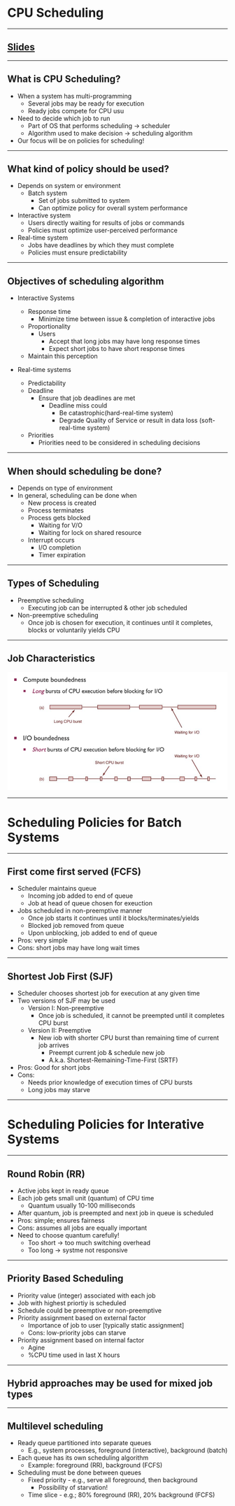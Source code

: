# CPU Scheduling 
---

## [Slides](https://redhawks-my.sharepoint.com/:p:/g/personal/bowermanjess_seattleu_edu/ESSUP8KsOHRGmUuOEAuXrhMBK4IELe1HQEwwsXW2GaYAGQ?e=FFlFcz)
---

## What is CPU Scheduling?
- When a system has multi-programming
  - Several jobs may be ready for execution
  - Ready jobs compete for CPU usu
- Need to decide which job to run
  - Part of OS that performs scheduling -> scheduler
  - Algorithm used to make decision -> scheduling algorithm
- Our focus will be on policies for scheduling!

---
## What kind of policy should be used?
- Depends on system or environment
  - Batch system
    - Set of jobs submitted to system
    - Can optimize policy for overall system performance
- Interactive system
  - Users directly waiting for results of jobs or commands
  - Policies must optimize user-perceived performance
- Real-time system
  - Jobs have deadlines by which they must complete
  - Policies must ensure predictability

---
## Objectives of scheduling algorithm
- Interactive Systems
  - Response time
    - Minimize time between issue & completion of interactive jobs
  - Proportionality
    - Users
      - Accept that long jobs may have long response times
      - Expect short jobs to have short response times
  - Maintain this perception

- Real-time systems
  - Predictability
  - Deadline
    - Ensure that job deadlines are met
      - Deadline miss could
        - Be catastrophic(hard-real-time system)
        - Degrade Quality of Service or result in data loss (soft-real-time system)
  - Priorities
    - Priorities need to be considered in scheduling decisions

---
## When should scheduling be done?
- Depends on type of environment
- In general, scheduling can be done when
  - New process is created
  - Process terminates
  - Process gets blocked
    - Waiting for V/O
    - Waiting for lock on shared resource
  - Interrupt occurs
    - I/O completion
    - Timer expiration

---
## Types of Scheduling
- Preemptive scheduling
  - Executing job can be interrupted & other job scheduled
- Non-preemptive scheduling
  - Once job is chosen for execution, it continues until it completes, blocks or voluntarily yields CPU

---
## Job Characteristics
![Computing Systems!](/images/Scheduling.png)

---
# Scheduling Policies for Batch Systems

---
## First come first served (FCFS)
- Scheduler maintains queue
  - Incoming job added to end of queue
  - Job at head of queue chosen for exeuction
- Jobs scheduled in non-preemptive manner
  - Once job starts it continues until it blocks/terminates/yields
  - Blocked job removed from queue
  - Upon unblocking, job added to end of queue
- Pros: very simple
- Cons: short jobs may have long wait times

---
## Shortest Job First (SJF)
- Scheduler chooses shortest job for execution at any given time
- Two versions of SJF may be used
  - Version I: Non-preemptive
    - Once job is scheduled, it cannot be preempted until it completes CPU burst
  - Version II: Preemptive
    - New iob with shorter CPU burst than remaining time of current job arrives
      - Preempt current job & schedule new job
      - A.k.a. Shortest-Remaining-Time-First (SRTF)
- Pros: Good for short jobs
- Cons:
  - Needs prior knowledge of execution times of CPU bursts
  - Long jobs may starve


---
# Scheduling Policies for Interative Systems

---
## Round Robin (RR)
- Active jobs kept in ready queue
- Each job gets small unit (quantum) of CPU time
  - Quantum usually 10-100 milliseconds
- After quantum, job is preempted and next job in queue is scheduled
- Pros: simple; ensures fairness
- Cons: assumes all jobs are equally important
- Need to choose quantum carefully!
  - Too short -> too much switching overhead
  - Too long -> systme not responsive

---
## Priority Based Scheduling
- Priority value (integer) associated with each job
- Job with highest priortiy is scheduled
- Schedule could be preemptive or non-preemptive
- Priority assignment based on external factor
  - Importance of job to user [typically static assignment]
  - Cons: low-priority jobs can starve
- Priority assignment based on internal factor
  - Agine
  - %CPU time used in last X hours

---
## Hybrid approaches may be used for mixed job types

---
## Multilevel scheduling
- Ready queue partitioned into separate queues
  - E.g., system processes, foreground (interactive), background (batch)
- Each queue has its own scheduling algorithm
  - Example: foreground (RR), background (FCFS)
- Scheduling must be done between queues
  - Fixed priority - e.g., serve all foreground, then background
    - Possibility of starvation!
  - Time slice - e.g.; 80% foreground (RR), 20% background (FCFS)

